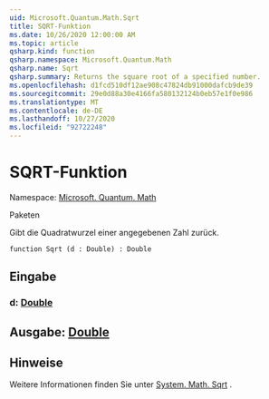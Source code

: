 ```yaml
---
uid: Microsoft.Quantum.Math.Sqrt
title: SQRT-Funktion
ms.date: 10/26/2020 12:00:00 AM
ms.topic: article
qsharp.kind: function
qsharp.namespace: Microsoft.Quantum.Math
qsharp.name: Sqrt
qsharp.summary: Returns the square root of a specified number.
ms.openlocfilehash: d1fcd510df12ae908c47824db91000dafcb9de39
ms.sourcegitcommit: 29e0d88a30e4166fa580132124b0eb57e1f0e986
ms.translationtype: MT
ms.contentlocale: de-DE
ms.lasthandoff: 10/27/2020
ms.locfileid: "92722248"
---
```

# <a name="sqrt-function"></a>SQRT-Funktion

Namespace: [Microsoft. Quantum. Math](xref:Microsoft.Quantum.Math)

Paketen [](https://nuget.org/packages/)


Gibt die Quadratwurzel einer angegebenen Zahl zurück.

```qsharp
function Sqrt (d : Double) : Double
```


## <a name="input"></a>Eingabe

### <a name="d--double"></a>d: [Double](xref:microsoft.quantum.lang-ref.double)





## <a name="output--double"></a>Ausgabe: [Double](xref:microsoft.quantum.lang-ref.double)



## <a name="remarks"></a>Hinweise

Weitere Informationen finden Sie unter [System. Math. Sqrt](https://docs.microsoft.com/dotnet/api/system.math.sqrt) .